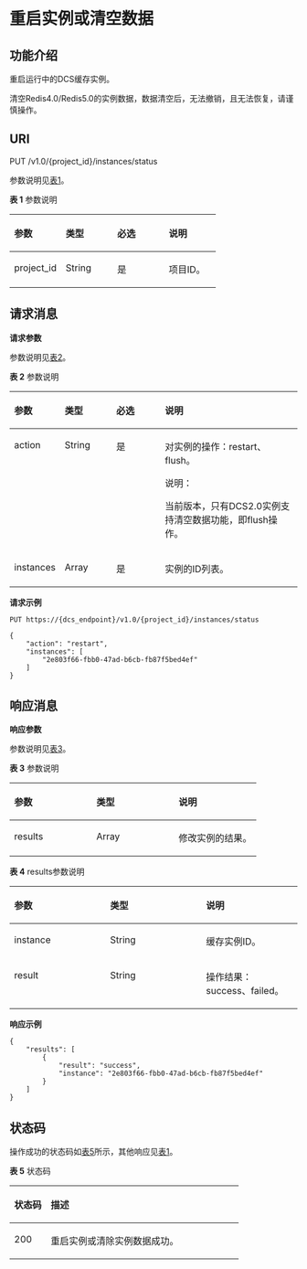 # 重启实例或清空数据<a name="dcs-api-0312018"></a>

## 功能介绍<a name="section7884115112419"></a>

重启运行中的DCS缓存实例。

清空Redis4.0/Redis5.0的实例数据，数据清空后，无法撤销，且无法恢复，请谨慎操作。

## **URI**<a name="section135003281596"></a>

PUT /v1.0/\{project\_id\}/instances/status

参数说明见[表1](#table344154216371)。

**表 1**  参数说明

<a name="table344154216371"></a>
<table><thead align="left"><tr id="row44454293719"><th class="cellrowborder" valign="top" width="25%" id="mcps1.2.5.1.1"><p id="p143542153710"><a name="p143542153710"></a><a name="p143542153710"></a>参数</p>
</th>
<th class="cellrowborder" valign="top" width="25%" id="mcps1.2.5.1.2"><p id="p243942133712"><a name="p243942133712"></a><a name="p243942133712"></a>类型</p>
</th>
<th class="cellrowborder" valign="top" width="25%" id="mcps1.2.5.1.3"><p id="p15431742143710"><a name="p15431742143710"></a><a name="p15431742143710"></a>必选</p>
</th>
<th class="cellrowborder" valign="top" width="25%" id="mcps1.2.5.1.4"><p id="p1843204253716"><a name="p1843204253716"></a><a name="p1843204253716"></a>说明</p>
</th>
</tr>
</thead>
<tbody><tr id="row54444263714"><td class="cellrowborder" valign="top" width="25%" headers="mcps1.2.5.1.1 "><p id="p1144042133712"><a name="p1144042133712"></a><a name="p1144042133712"></a>project_id</p>
</td>
<td class="cellrowborder" valign="top" width="25%" headers="mcps1.2.5.1.2 "><p id="p15449424377"><a name="p15449424377"></a><a name="p15449424377"></a>String</p>
</td>
<td class="cellrowborder" valign="top" width="25%" headers="mcps1.2.5.1.3 "><p id="p4441242153712"><a name="p4441242153712"></a><a name="p4441242153712"></a>是</p>
</td>
<td class="cellrowborder" valign="top" width="25%" headers="mcps1.2.5.1.4 "><p id="p14441242143712"><a name="p14441242143712"></a><a name="p14441242143712"></a>项目ID。</p>
</td>
</tr>
</tbody>
</table>

## **请求消息**<a name="section8844175611106"></a>

**请求参数**

参数说明见[表2](#table103786452372)。

**表 2**  参数说明

<a name="table103786452372"></a>
<table><thead align="left"><tr id="row1377114516376"><th class="cellrowborder" valign="top" width="17%" id="mcps1.2.5.1.1"><p id="p537711457375"><a name="p537711457375"></a><a name="p537711457375"></a>参数</p>
</th>
<th class="cellrowborder" valign="top" width="18%" id="mcps1.2.5.1.2"><p id="p1737754583715"><a name="p1737754583715"></a><a name="p1737754583715"></a>类型</p>
</th>
<th class="cellrowborder" valign="top" width="17%" id="mcps1.2.5.1.3"><p id="p5377345123713"><a name="p5377345123713"></a><a name="p5377345123713"></a>必选</p>
</th>
<th class="cellrowborder" valign="top" width="48%" id="mcps1.2.5.1.4"><p id="p43771145143711"><a name="p43771145143711"></a><a name="p43771145143711"></a>说明</p>
</th>
</tr>
</thead>
<tbody><tr id="row1437724511376"><td class="cellrowborder" valign="top" width="17%" headers="mcps1.2.5.1.1 "><p id="p183771145173718"><a name="p183771145173718"></a><a name="p183771145173718"></a>action</p>
</td>
<td class="cellrowborder" valign="top" width="18%" headers="mcps1.2.5.1.2 "><p id="p537712456375"><a name="p537712456375"></a><a name="p537712456375"></a>String</p>
</td>
<td class="cellrowborder" valign="top" width="17%" headers="mcps1.2.5.1.3 "><p id="p17377124563715"><a name="p17377124563715"></a><a name="p17377124563715"></a>是</p>
</td>
<td class="cellrowborder" valign="top" width="48%" headers="mcps1.2.5.1.4 "><p id="p123771645123710"><a name="p123771645123710"></a><a name="p123771645123710"></a>对实例的操作：restart、flush。</p>
<div class="note" id="note1676574710585"><a name="note1676574710585"></a><a name="note1676574710585"></a><span class="notetitle"> 说明： </span><div class="notebody"><p id="p976516477581"><a name="p976516477581"></a><a name="p976516477581"></a>当前版本，只有DCS2.0实例支持清空数据功能，即flush操作。</p>
</div></div>
</td>
</tr>
<tr id="row03781645173719"><td class="cellrowborder" valign="top" width="17%" headers="mcps1.2.5.1.1 "><p id="p11377945183718"><a name="p11377945183718"></a><a name="p11377945183718"></a>instances</p>
</td>
<td class="cellrowborder" valign="top" width="18%" headers="mcps1.2.5.1.2 "><p id="p103774453372"><a name="p103774453372"></a><a name="p103774453372"></a>Array</p>
</td>
<td class="cellrowborder" valign="top" width="17%" headers="mcps1.2.5.1.3 "><p id="p163771745133715"><a name="p163771745133715"></a><a name="p163771745133715"></a>是</p>
</td>
<td class="cellrowborder" valign="top" width="48%" headers="mcps1.2.5.1.4 "><p id="p93774453376"><a name="p93774453376"></a><a name="p93774453376"></a>实例的ID列表。</p>
</td>
</tr>
</tbody>
</table>

**请求示例**

```
PUT https://{dcs_endpoint}/v1.0/{project_id}/instances/status
```

```
{
    "action": "restart",
    "instances": [
        "2e803f66-fbb0-47ad-b6cb-fb87f5bed4ef"
    ]
}
```

## **响应消息**<a name="section1526810536111"></a>

**响应参数**

参数说明见[表3](#table52851943388)。

**表 3**  参数说明

<a name="table52851943388"></a>
<table><thead align="left"><tr id="row172851641381"><th class="cellrowborder" valign="top" width="33.33333333333333%" id="mcps1.2.4.1.1"><p id="p92851944388"><a name="p92851944388"></a><a name="p92851944388"></a>参数</p>
</th>
<th class="cellrowborder" valign="top" width="33.33333333333333%" id="mcps1.2.4.1.2"><p id="p628534163813"><a name="p628534163813"></a><a name="p628534163813"></a>类型</p>
</th>
<th class="cellrowborder" valign="top" width="33.33333333333333%" id="mcps1.2.4.1.3"><p id="p228511417382"><a name="p228511417382"></a><a name="p228511417382"></a>说明</p>
</th>
</tr>
</thead>
<tbody><tr id="row1828514413815"><td class="cellrowborder" valign="top" width="33.33333333333333%" headers="mcps1.2.4.1.1 "><p id="p6285184153819"><a name="p6285184153819"></a><a name="p6285184153819"></a>results</p>
</td>
<td class="cellrowborder" valign="top" width="33.33333333333333%" headers="mcps1.2.4.1.2 "><p id="p5285154123811"><a name="p5285154123811"></a><a name="p5285154123811"></a>Array</p>
</td>
<td class="cellrowborder" valign="top" width="33.33333333333333%" headers="mcps1.2.4.1.3 "><p id="p15285644384"><a name="p15285644384"></a><a name="p15285644384"></a>修改实例的结果。</p>
</td>
</tr>
</tbody>
</table>

**表 4**  results参数说明

<a name="table2070112173318"></a>
<table><thead align="left"><tr id="row4701171710315"><th class="cellrowborder" valign="top" width="33.33333333333333%" id="mcps1.2.4.1.1"><p id="p107011517838"><a name="p107011517838"></a><a name="p107011517838"></a>参数</p>
</th>
<th class="cellrowborder" valign="top" width="33.33333333333333%" id="mcps1.2.4.1.2"><p id="p47012172037"><a name="p47012172037"></a><a name="p47012172037"></a>类型</p>
</th>
<th class="cellrowborder" valign="top" width="33.33333333333333%" id="mcps1.2.4.1.3"><p id="p16702817236"><a name="p16702817236"></a><a name="p16702817236"></a>说明</p>
</th>
</tr>
</thead>
<tbody><tr id="row127025171316"><td class="cellrowborder" valign="top" width="33.33333333333333%" headers="mcps1.2.4.1.1 "><p id="p15702101711317"><a name="p15702101711317"></a><a name="p15702101711317"></a>instance</p>
</td>
<td class="cellrowborder" valign="top" width="33.33333333333333%" headers="mcps1.2.4.1.2 "><p id="p157020171730"><a name="p157020171730"></a><a name="p157020171730"></a>String</p>
</td>
<td class="cellrowborder" valign="top" width="33.33333333333333%" headers="mcps1.2.4.1.3 "><p id="p1070213176311"><a name="p1070213176311"></a><a name="p1070213176311"></a>缓存实例ID。</p>
</td>
</tr>
<tr id="row1702617833"><td class="cellrowborder" valign="top" width="33.33333333333333%" headers="mcps1.2.4.1.1 "><p id="p10702417734"><a name="p10702417734"></a><a name="p10702417734"></a>result</p>
</td>
<td class="cellrowborder" valign="top" width="33.33333333333333%" headers="mcps1.2.4.1.2 "><p id="p1170214171930"><a name="p1170214171930"></a><a name="p1170214171930"></a>String</p>
</td>
<td class="cellrowborder" valign="top" width="33.33333333333333%" headers="mcps1.2.4.1.3 "><p id="p1770221712311"><a name="p1770221712311"></a><a name="p1770221712311"></a>操作结果：success、failed。</p>
</td>
</tr>
</tbody>
</table>

**响应示例**

```
{
    "results": [
        {
            "result": "success",
            "instance": "2e803f66-fbb0-47ad-b6cb-fb87f5bed4ef"
        }
    ]
}
```

## **状态码**<a name="section1257075711211"></a>

操作成功的状态码如[表5](#table1357115714126)所示，其他响应见[表1](状态码.md#table5210141351517)。

**表 5**  状态码

<a name="table1357115714126"></a>
<table><thead align="left"><tr id="row3571145711215"><th class="cellrowborder" valign="top" width="15.98%" id="mcps1.2.3.1.1"><p id="p17572125771218"><a name="p17572125771218"></a><a name="p17572125771218"></a>状态码</p>
</th>
<th class="cellrowborder" valign="top" width="84.02%" id="mcps1.2.3.1.2"><p id="p1572185781216"><a name="p1572185781216"></a><a name="p1572185781216"></a>描述</p>
</th>
</tr>
</thead>
<tbody><tr id="row155722572121"><td class="cellrowborder" valign="top" width="15.98%" headers="mcps1.2.3.1.1 "><p id="p1757265761210"><a name="p1757265761210"></a><a name="p1757265761210"></a>200</p>
</td>
<td class="cellrowborder" valign="top" width="84.02%" headers="mcps1.2.3.1.2 "><p id="p3572185791214"><a name="p3572185791214"></a><a name="p3572185791214"></a>重启实例或清除实例数据成功。</p>
</td>
</tr>
</tbody>
</table>

